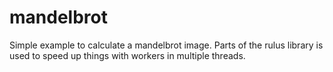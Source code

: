mandelbrot
==========

Simple example to calculate a mandelbrot image.
Parts of the rulus library is used to speed up things with workers in multiple threads.
